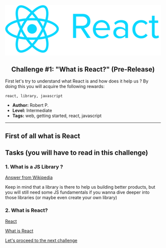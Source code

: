 <p align="center">
  <img src ="../../img/react.png" />
</p>

<p align="center">
  <h2 align="center"> Challenge #1: "What is React?" (Pre-Release)</h2>
</p>

First let's try to understand what React is and how does it help us ?
By doing this you will acquire the following rewards:
```$xslt
react, library, javascript
```


* **Author:** Robert P.
* **Level:** Intermediate
* **Tags:** web, getting started, react, javascript

---
###

## First of all what is React

## Tasks (you will have to read in this challenge)

### 1. What is a JS Library ?

[Answer from Wikipedia](https://en.wikipedia.org/wiki/JavaScript_library)

Keep in mind that a library is there to help us building better products, but you will still need some JS fundamentals if you wanna dive deeper into those libraries (or maybe even create your own library)

### 2. What is React?

[React](https://reactjs.org/)


[What is React](https://reactjs.org/tutorial/tutorial.html#what-is-react)


[Let's proceed to the next challenge](https://github.com/fluidtrends/carmel/tree/challenges-chunk/challenges/react/challenge2)